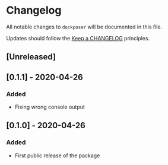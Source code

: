 # Changelog

All notable changes to `dockposer` will be documented in this file.

Updates should follow the [Keep a CHANGELOG](http://keepachangelog.com/) principles.

## [Unreleased]

## [0.1.1] - 2020-04-26
### Added
- Fixing wrong console output

## [0.1.0] - 2020-04-26
### Added
- First public release of the package
